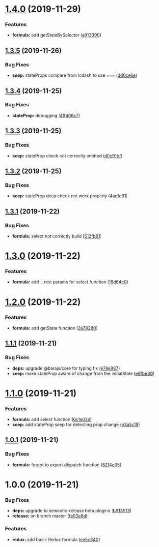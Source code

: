 # [1.4.0](https://github.com/barajs/redux/compare/v1.3.5...v1.4.0) (2019-11-29)


### Features

* **formula:** add getStateBySelector ([a913390](https://github.com/barajs/redux/commit/a913390ca568f9ae2f6f39a31e9abdee2e52e796))

## [1.3.5](https://github.com/barajs/redux/compare/v1.3.4...v1.3.5) (2019-11-26)


### Bug Fixes

* **seep:** stateProps compare from lodash to use === ([dd0ce6e](https://github.com/barajs/redux/commit/dd0ce6e4db4ce7cc9e6afac6f7b48cb1ff91a794))

## [1.3.4](https://github.com/barajs/redux/compare/v1.3.3...v1.3.4) (2019-11-25)


### Bug Fixes

* **stateProp:** debugging ([49406c7](https://github.com/barajs/redux/commit/49406c75acc9b7fa1d2ef50b5791c4eb03ca1b4b))

## [1.3.3](https://github.com/barajs/redux/compare/v1.3.2...v1.3.3) (2019-11-25)


### Bug Fixes

* **seep:** stateProp check not correctly emitted ([d0c91bf](https://github.com/barajs/redux/commit/d0c91bf0c4e2442cc4717ccf73fc114ea92b31c9))

## [1.3.2](https://github.com/barajs/redux/compare/v1.3.1...v1.3.2) (2019-11-25)


### Bug Fixes

* **seep:** stateProp deep check not work properly ([4adfc91](https://github.com/barajs/redux/commit/4adfc91181cf7fdeb7aa3bb17f940f502050311f))

## [1.3.1](https://github.com/barajs/redux/compare/v1.3.0...v1.3.1) (2019-11-22)


### Bug Fixes

* **formula:** select not correctly build ([512fb91](https://github.com/barajs/redux/commit/512fb914276e1cca583bf141cfd0578e4bb8b05b))

# [1.3.0](https://github.com/barajs/redux/compare/v1.2.0...v1.3.0) (2019-11-22)


### Features

* **formula:** add ...rest params for select function ([16d64c0](https://github.com/barajs/redux/commit/16d64c015758d251ebae7c92cdb88f3458ce89d7))

# [1.2.0](https://github.com/barajs/redux/compare/v1.1.1...v1.2.0) (2019-11-22)


### Features

* **formula:** add getState function ([3a78280](https://github.com/barajs/redux/commit/3a78280fd0a0372e299a9fad625fdbaa5e173082))

## [1.1.1](https://github.com/barajs/redux/compare/v1.1.0...v1.1.1) (2019-11-21)


### Bug Fixes

* **deps:** upgrade @barajs/core for typing fix ([e78e987](https://github.com/barajs/redux/commit/e78e9877ec046738300df3fd88b659385851b042))
* **seep:** make stateProp aware of change from the initialState ([e9fbe30](https://github.com/barajs/redux/commit/e9fbe30075990751088a555f5c4949d140ff9c99))

# [1.1.0](https://github.com/barajs/redux/compare/v1.0.1...v1.1.0) (2019-11-21)


### Features

* **formula:** add select function ([6c1e03e](https://github.com/barajs/redux/commit/6c1e03e8ea79a81820854f3f9040f7656b5f1c55))
* **seep:** add stateProp seep for detecting prop change ([e3a5c19](https://github.com/barajs/redux/commit/e3a5c1921ad0111db3faf7492a00380f45b8124c))

## [1.0.1](https://github.com/barajs/redux/compare/v1.0.0...v1.0.1) (2019-11-21)


### Bug Fixes

* **formula:** forgot to export dispatch function ([8214e05](https://github.com/barajs/redux/commit/8214e05456b2bc11d6848beaa574afb3fbf1737c))

# 1.0.0 (2019-11-21)


### Bug Fixes

* **deps:** upgrade to semantic-release beta pluginn ([b913913](https://github.com/barajs/redux/commit/b913913a373c6fdf089298a4daf79059ed05dd18))
* **release:** on branch master ([fe03e6d](https://github.com/barajs/redux/commit/fe03e6d703b80d24c12199e6bb70e9caa1406a16))


### Features

* **redux:** add basic Redux formula ([ee5c340](https://github.com/barajs/redux/commit/ee5c340a66fdd6a3de5ff04326b72fbecfc5c1f4))
